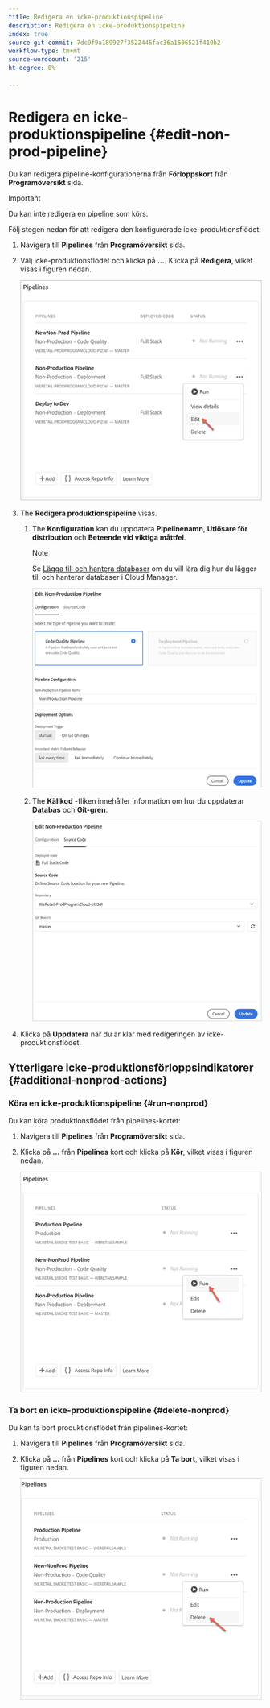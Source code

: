 ```yaml
---
title: Redigera en icke-produktionspipeline
description: Redigera en icke-produktionspipeline
index: true
source-git-commit: 7dc9f9a189927f3522445fac36a1606521f410b2
workflow-type: tm+mt
source-wordcount: '215'
ht-degree: 0%

---
```



# Redigera en icke-produktionspipeline {#edit-non-prod-pipeline}

Du kan redigera pipeline-konfigurationerna från **Förloppskort** från **Programöversikt** sida.

>[!IMPORTANT]
>Du kan inte redigera en pipeline som körs.

Följ stegen nedan för att redigera den konfigurerade icke-produktionsflödet:

1. Navigera till **Pipelines** från **Programöversikt** sida.

1. Välj icke-produktionsflödet och klicka på **...**. Klicka på **Redigera**, vilket visas i figuren nedan.

   ![](/help/implementing/cloud-manager/assets/configure-pipeline/nonprod-pipeline-edit1.png)

1. The **Redigera produktionspipeline** visas.

   1. The **Konfiguration** kan du uppdatera **Pipelinenamn**, **Utlösare för distribution** och **Beteende vid viktiga måttfel**.

      >[!NOTE]
      >Se [Lägga till och hantera databaser](/help/implementing/cloud-manager/managing-code/cloud-manager-repositories.md) om du vill lära dig hur du lägger till och hanterar databaser i Cloud Manager.

      ![](/help/implementing/cloud-manager/assets/configure-pipeline/nonprod-pipeline-edit2.png)


   1. The **Källkod** -fliken innehåller information om hur du uppdaterar **Databas** och **Git-gren**.

      ![](/help/implementing/cloud-manager/assets/configure-pipeline/nonprod-pipeline-edit3.png)

1. Klicka på **Uppdatera** när du är klar med redigeringen av icke-produktionsflödet.

## Ytterligare icke-produktionsförloppsindikatorer {#additional-nonprod-actions}

### Köra en icke-produktionspipeline {#run-nonprod}

Du kan köra produktionsflödet från pipelines-kortet:

1. Navigera till **Pipelines** från **Programöversikt** sida.

1. Klicka på **...** från **Pipelines** kort och klicka på **Kör**, vilket visas i figuren nedan.

   ![](/help/implementing/cloud-manager/assets/configure-pipeline/nonprod-run1.png)

### Ta bort en icke-produktionspipeline {#delete-nonprod}

Du kan ta bort produktionsflödet från pipelines-kortet:

1. Navigera till **Pipelines** från **Programöversikt** sida.

1. Klicka på **...** från **Pipelines** kort och klicka på **Ta bort**, vilket visas i figuren nedan.

   ![](/help/implementing/cloud-manager/assets/configure-pipeline/nonprod-delete.png)
